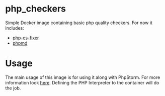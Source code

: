 # php_checkers
Simple Docker image containing basic php quality checkers. For now it includes:
- [php-cs-fixer](https://github.com/FriendsOfPhp/PHP-CS-Fixer)
- [phpmd](https://phpmd.org/)

# Usage
The main usage of this image is for using it along with PhpStorm. For more information look [here](https://blog.jetbrains.com/phpstorm/2018/12/code-quality-tools-support-enhancements/). Defining the PHP Interpreter to the container will do the job.

